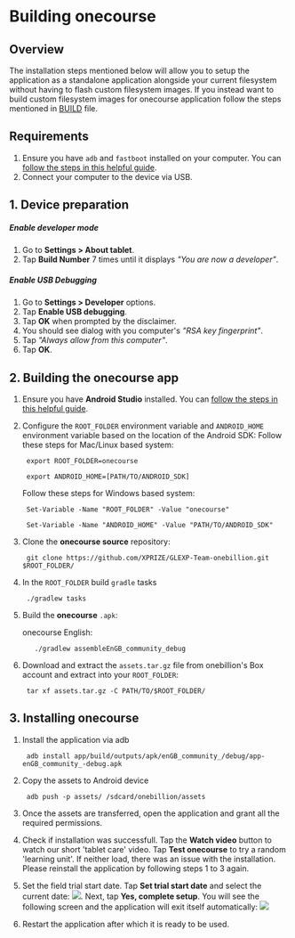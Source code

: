 # Building onecourse

## Overview
The installation steps mentioned below will allow you to setup the application as a standalone application alongside your current filesystem without having to flash custom filesystem images. If you instead want to build custom filesystem images for onecourse application follow the steps mentioned in [BUILD](https://github.com/XPRIZE/GLEXP-Team-onebillion/blob/master/BUILD.md) file.

## Requirements
1. Ensure you have `adb` and `fastboot` installed on your computer. You can [follow the steps in this helpful guide](https://www.androidpit.com/how-to-install-adb-and-fastboot).
2. Connect your computer to the device via USB.

## 1. Device preparation

##### Enable developer mode
1. Go to **Settings > About tablet**.
2. Tap **Build Number** 7 times until it displays _"You are now a developer"_.

##### Enable USB Debugging
1. Go to **Settings > Developer** options.
2. Tap **Enable USB debugging**.
3. Tap **OK** when prompted by the disclaimer.
4. You should see dialog with you computer's _"RSA key fingerprint"_.
5. Tap _"Always allow from this computer"_.
6. Tap **OK**.

## 2. Building the onecourse app

1. Ensure you have **Android Studio** installed. You can [follow the steps in this helpful guide](https://developer.android.com/studio/install.html).

2. Configure the `ROOT_FOLDER` environment variable and `ANDROID_HOME` environment variable based on the location of the Android SDK:
   Follow these steps for Mac/Linux based system:
	
		export ROOT_FOLDER=onecourse
		
		export ANDROID_HOME=[PATH/TO/ANDROID_SDK]
		
   Follow these steps for Windows based system:

		Set-Variable -Name "ROOT_FOLDER" -Value "onecourse"
		
		Set-Variable -Name "ANDROID_HOME" -Value "PATH/TO/ANDROID_SDK"
		
3. Clone the **onecourse source** repository:
		
		git clone https://github.com/XPRIZE/GLEXP-Team-onebillion.git $ROOT_FOLDER/
		
4. In the `ROOT_FOLDER` build `gradle` tasks

        ./gradlew tasks
		
5. Build the **onecourse** `.apk`:

	onecourse English:

          ./gradlew assembleEnGB_community_debug
		  
6. Download and extract the `assets.tar.gz` file from onebillion's Box account and extract into your `ROOT_FOLDER`:

		tar xf assets.tar.gz -C PATH/TO/$ROOT_FOLDER/
		
## 3. Installing onecourse

1. Install the application via adb

		adb install app/build/outputs/apk/enGB_community_/debug/app-enGB_community_-debug.apk
		
2. Copy the assets to Android device

		adb push -p assets/ /sdcard/onebillion/assets
		
3. Once the assets are transferred, open the application and grant all the required permissions.

4. Check if installation was successfull. Tap the **Watch video** button to watch our short 'tablet care' video. Tap **Test onecourse** to try a random 'learning unit'. If neither load, there was an issue with the installation. Please reinstall the application by following steps 1 to 3 again.

5. Set the field trial start date. Tap **Set trial start date** and select the current date: ![](https://onebillion.org/img/xprize/setup-ss/screen2.png). Next, tap **Yes, complete setup**. You will see the following screen and the application will exit itself automatically: ![](https://onebillion.org/img/xprize/setup-ss/screen4.png)

6. Restart the application after which it is ready to be used.